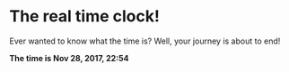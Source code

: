 # The real time clock!

Ever wanted to know what the time is? Well, your journey is about to end!

**The time is Nov 28, 2017, 22:54**